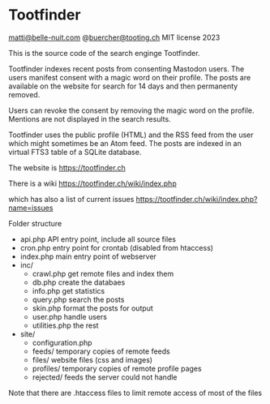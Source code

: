 # Tootfinder

matti@belle-nuit.com @buercher@tooting.ch
MIT license 2023

This is the source code of the search enginge Tootfinder.

Tootfinder indexes recent posts from consenting Mastodon users. The users manifest consent with a magic word on their profile. The posts are available on the website for search for 14 days and then permanenty removed.

Users can revoke the consent by removing the magic word on the profile. Mentions are not displayed in the search results.

Tootfinder uses the public profile (HTML) and the RSS feed from the user which might sometimes be an Atom feed. The posts are indexed in an virtual FTS3 table of a SQLite database.

The website is https://tootfinder.ch

There is a wiki https://tootfinder.ch/wiki/index.php 

which has also a list of current issues https://tootfinder.ch/wiki/index.php?name=issues

Folder structure

- api.php API entry point, include all source files
- cron.php entry point for crontab (disabled from htaccess) 
- index.php main entry point of webserver
- inc/
	- crawl.php get remote files and index them
	- db.php create the databaes
	- info.php get statistics
	- query.php search the posts
	- skin.php format the posts for output
	- user.php handle users
	- utilities.php the rest
- site/
	- configuration.php
	- feeds/ temporary copies of remote feeds
	- files/ website files (css and images)
	- profiles/ temporary copies of remote profile pages
	- rejected/ feeds the server could not handle
	
Note that there are .htaccess files to limit remote access of most of the files



